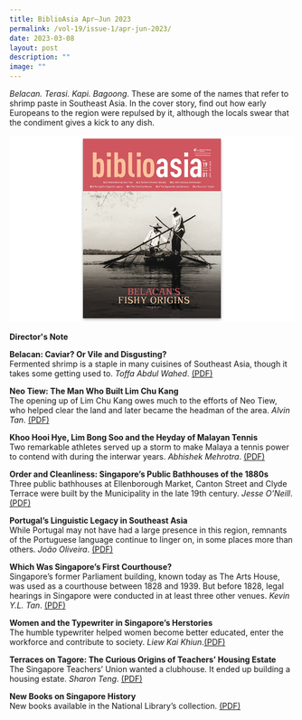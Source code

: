 ```yaml
---
title: BiblioAsia Apr–Jun 2023
permalink: /vol-19/issue-1/apr-jun-2023/
date: 2023-03-08
layout: post
description: ""
image: ""
---
```

_Belacan. Terasi. Kapi. Bagoong_. These are some of the names that refer to shrimp paste in Southeast Asia. In the cover story, find out how early Europeans to the region were repulsed by it, although the locals swear that the condiment gives a kick to any dish.


<img src="/images/Vol%2019%20Issue%201/Biblioasia_19_1_cover.png">

<a style="text-decoration: none; font-weight: bold;" href="/vol-19/issue-1/apr-to-jun-2023/director-note/">Director's Note</a>

<a style="text-decoration: none; font-weight: bold;" href="/vol-19/issue-1/apr-jun-2023/shrimp-paste-belacan/">Belacan: Caviar? Or Vile and Disgusting? 
</a><br>Fermented shrimp is a staple in many cuisines of Southeast Asia, though it takes some getting used to. *Toffa Abdul Wahed*. [(PDF)](/files/pdf/Vol%2019/Issue%201/1biblioasia_apr-jun2023-shrimp-paste3.pdf)

<a style="text-decoration: none; font-weight: bold;" href="/vol-19/issue-1/apr-jun-2023/neo-tiew-estate-singapore/">Neo Tiew: The Man Who Built Lim Chu Kang </a><br>The opening up of Lim Chu Kang owes much to the efforts of Neo Tiew, who helped clear the land and later became the headman of the area. *Alvin Tan*.
 [(PDF)](/files/pdf/Vol%2019/Issue%201/1biblioasia_apr-jun2023-neo-tiew3.pdf)
 
 <a style="text-decoration: none; font-weight: bold;" href="/vol-19/issue-1/apr-jun-2023/tennis-history-singapore/">Khoo Hooi Hye, Lim Bong Soo and the Heyday of Malayan Tennis </a><br>Two remarkable athletes served up a storm to make Malaya a tennis power to contend with during the interwar years. *Abhishek Mehrotra*. [(PDF)](/files/pdf/Vol%2019/Issue%201/1biblioasia_apr-jun2023-tennis2.pdf)
 
<a style="text-decoration: none; font-weight: bold;" href="/vol-19/issue-1/apr-jun-2023/public-bathhouses-singapore/">Order and Cleanliness: Singapore’s Public Bathhouses of the 1880s</a><br>Three public bathhouses at Ellenborough Market, Canton Street and Clyde Terrace were built by the Municipality in the late 19th century. *Jesse O’Neill*. [(PDF)](/files/pdf/Vol%2019/Issue%201/1biblioasia_apr-jun2023-public-bathhouses3.pdf)

<a style="text-decoration: none; font-weight: bold;" href="/vol-19/issue-1/apr-jun-2023/portuguese-legacy-southeast-asia/">Portugal’s Linguistic Legacy in Southeast Asia </a><br>While Portugal may not have had a large presence in this region, remnants of the Portuguese language continue to linger on, in some places more than others. *João Oliveira*. [(PDF)](/files/pdf/Vol%2019/Issue%201/1biblioasia_apr-jun2023-portuguese-legacy2.pdf)

<a style="text-decoration: none; font-weight: bold;" href="/vol-19/issue-1/apr-jun-2023/singapore-courthouse-maxwell/">Which Was Singapore’s First Courthouse?</a><br>Singapore’s former Parliament building, known today as The Arts House, was used as a courthouse between 1828 and 1939. But before 1828, legal hearings in Singapore were conducted in at least three other venues. *Kevin Y.L. Tan*. [(PDF)](/files/pdf/Vol%2019/Issue%201/1biblioasia_apr-jun2023-singapore-first-courthouse3.pdf)

<a style="text-decoration: none; font-weight: bold;" href="/vol-19/issue-1/apr-jun-2023/women-typewriter-singapore/">Women and the Typewriter in
Singapore’s Herstories</a><br>The humble typewriter helped women become better educated, enter the workforce and contribute to society. *Liew Kai Khiun*.[(PDF)](/files/pdf/Vol%2019/Issue%201/biblioasia_apr-jun2023-women-and-typewriter2.pdf)

<a style="text-decoration: none; font-weight: bold;" href="/vol-19/issue-1/apr-jun-2023/teachers-estate-singapore/">Terraces on Tagore: The Curious Origins of Teachers’ Housing Estate</a><br>The Singapore Teachers’ Union wanted a clubhouse. It ended up building a housing estate. *Sharon Teng*. [(PDF)](/files/pdf/Vol%2019/Issue%201/biblioasia_apr-jun2023-teachers-estate2.pdf)

<a style="text-decoration: none; font-weight: bold;" href="/vol-19/issue-1/apr-jun-2023/new-books-singapore-history/">New Books on Singapore History </a><br>New books available in the National Library’s collection. [(PDF)](/files/pdf/Vol%2019/Issue%201/BiblioAsia_APR-JUN2023-New-Books.pdf)